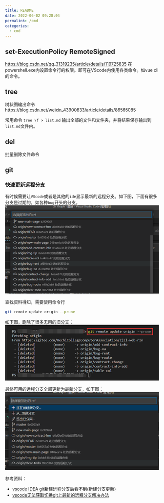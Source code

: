 ```yaml
---
title: README
date: 2022-06-02 09:28:04
permalink: /cmd
categories: 
  - cmd
---
```



## set-ExecutionPolicy RemoteSigned
https://blog.csdn.net/qq_31319235/article/details/119725835
在powershell.exe内设置命令行的权限。即可在VScode内使用各类命令。如vue cli的命令。



## tree
树状图输出命令
https://blog.csdn.net/weixin_43900833/article/details/86565085

常用命令
`tree \f > list.md`
输出全部的文件和文件夹，并将结果保存输出到`list.md`文件内。


## del 
批量删除文件命令



## git

### 快速更新远程分支
有时候需要让`VScode`或者是其他的`ide`显示最新的远程分支。如下图，下面有很多分支是过期的，如各种`bug`开头的分支。
![image-20220925204624533](https://raw.githubusercontent.com/RuanZhongNan/img-store/main/img/image-20220925204624533.png)


查找资料得知，需要使用命令行
``` bash
git remote update origin --prune
```
如下图，删除了很多无用的旧分支：
![image-20220925204706126](https://raw.githubusercontent.com/RuanZhongNan/img-store/main/img/image-20220925204706126.png)


最终可用的远程分支全部更新为最新分支，如下图：
![image-20220925204724414](https://raw.githubusercontent.com/RuanZhongNan/img-store/main/img/image-20220925204724414.png)


参考资料：
- [vscode IDEA git新建远程分支后看不到(新建分支更新)](https://blog.csdn.net/fyj13925475957/article/details/107415663)
- [vscode无法获取切换git上最新的远程分支解决办法](https://blog.csdn.net/gxh0816/article/details/124659164)
